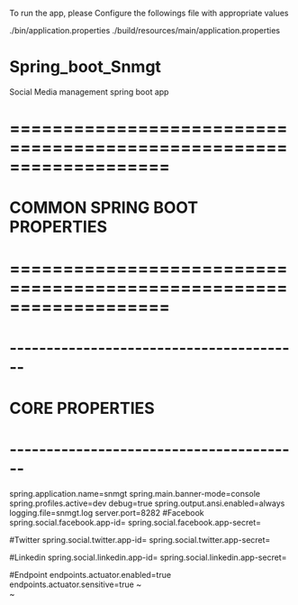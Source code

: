 
To run the app, please Configure the followings file with appropriate values

./bin/application.properties
./build/resources/main/application.properties


# Spring_boot_Snmgt
Social Media management spring boot app
# ===================================================================
# COMMON SPRING BOOT PROPERTIES
#
# ===================================================================
# ----------------------------------------
# CORE PROPERTIES
# ----------------------------------------
spring.application.name=snmgt
spring.main.banner-mode=console
spring.profiles.active=dev
debug=true
spring.output.ansi.enabled=always
logging.file=snmgt.log
server.port=8282
#Facebook
spring.social.facebook.app-id=
spring.social.facebook.app-secret=

#Twitter
spring.social.twitter.app-id=
spring.social.twitter.app-secret=

#Linkedin
spring.social.linkedin.app-id=
spring.social.linkedin.app-secret=

#Endpoint
endpoints.actuator.enabled=true
endpoints.actuator.sensitive=true
~                                                                                                                                                                                    
~                                      
